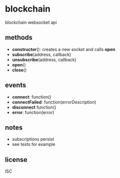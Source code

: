 blockchain
=====

blockchain websocket api


methods
-----

- **constructor**(): creates a new socket and calls **open**
- **subscribe**(address, callback)
- **unsubscribe**(address, callback)
- **open**()
- **close**()

events
-----

- **connect**: function()
- **connectFailed**: function(errorDescription)
- **disconnect** function()
- **error**: function(error)

notes
-----

- subscriptions persist
- see tests for example

license
---

ISC
